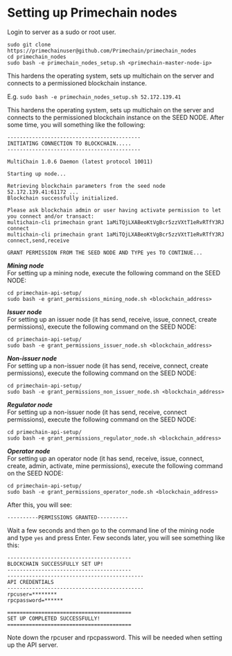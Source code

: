 # Setting up Primechain nodes

Login to server as a sudo or root user.
```
sudo git clone https://primechainuser@github.com/Primechain/primechain_nodes
cd primechain_nodes
sudo bash -e primechain_nodes_setup.sh <primechain-master-node-ip>
```
This hardens the operating system, sets up multichain on the server and connects to a permissioned blockchain instance.

E.g. ```sudo bash -e primechain_nodes_setup.sh 52.172.139.41```

This hardens the operating system, sets up multichain on the server and connects to the permissioned blockchain instance on the SEED NODE. After some time, you will something like the following:

```
-------------------------------------------
INITIATING CONNECTION TO BLOCKCHAIN.....
-------------------------------------------

MultiChain 1.0.6 Daemon (latest protocol 10011)

Starting up node...

Retrieving blockchain parameters from the seed node 52.172.139.41:61172 ...
Blockchain successfully initialized.

Please ask blockchain admin or user having activate permission to let you connect and/or transact:
multichain-cli primechain grant 1aMiTQjLXABeoKtVgBcr5zzVXtT1eRvRTfY3RJ connect
multichain-cli primechain grant 1aMiTQjLXABeoKtVgBcr5zzVXtT1eRvRTfY3RJ connect,send,receive

GRANT PERMISSION FROM THE SEED NODE AND TYPE yes TO CONTINUE...
```
***Mining node***   
For setting up a mining node, execute the following command on the SEED NODE:
```
cd primechain-api-setup/
sudo bash -e grant_permissions_mining_node.sh <blockchain_address>
```

***Issuer node***   
For setting up an issuer node (it has send, receive, issue, connect, create permissions), execute the following command on the SEED NODE:
```
cd primechain-api-setup/
sudo bash -e grant_permissions_issuer_node.sh <blockchain_address>
```

***Non-issuer node***   
For setting up a non-issuer node (it has send, receive, connect, create permissions), execute the following command on the SEED NODE:
```
cd primechain-api-setup/
sudo bash -e grant_permissions_non_issuer_node.sh <blockchain_address>
```

***Regulator node***   
For setting up a non-issuer node (it has send, receive, connect permissions), execute the following command on the SEED NODE:
```
cd primechain-api-setup/
sudo bash -e grant_permissions_regulator_node.sh <blockchain_address>
```
***Operator node***   
For setting up an operator node (it has send, receive, issue, connect, create, admin, activate, mine permissions), execute the following command on the SEED NODE:
```
cd primechain-api-setup/
sudo bash -e grant_permissions_operator_node.sh <blockchain_address>
```

After this, you will see: 
```
----------PERMISSIONS GRANTED----------
```
Wait a few seconds and then go to the command line of the mining node and type ```yes``` and press Enter.
Few seconds later, you will see something like this:
```
----------------------------------------
BLOCKCHAIN SUCCESSFULLY SET UP!
----------------------------------------
--------------------------------------------
API CREDENTIALS
--------------------------------------------
rpcuser=********
rpcpassword=******

========================================
SET UP COMPLETED SUCCESSFULLY!
========================================
```
Note down the rpcuser and rpcpassword. This will be needed when setting up the API server.
